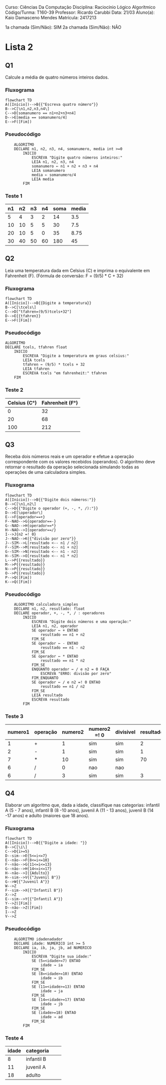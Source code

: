 Curso: Ciências Da Computação
Disciplina: Raciocínio Lógico Algorítmico
Código/Turma: T160-39
Professor: Ricardo Carubbi
Data: 21/03
Aluno(a): Kaio Damasceno Mendes
Matrícula: 2417213

1a chamada (Sim/Não): SIM
2a chamada (Sim/Não): NÃO




# Lista 2
## Q1
Calcule a média de quatro números inteiros dados.
### Fluxograma
```mermaid
flowchart TD
A([Início])-->B{{"Escreva quatro número"}}
B-->C[\n1,n2,n3,n4\]
C-->D[somanumero == n1+n2+n3+n4]
D-->E[media == somanumero/4]
E-->F([Fim])
```

### Pseudocódigo
```
	ALGORITMO
	DECLARE n1, n2, n3, n4, somanumero, media int >=0
		INICIO
			ESCREVA "Digite quatro números inteiros:"
			LEIA n1, n2, n3, n4
			somanumero ← n1 + n2 + n3 + n4
			LEIA somanumero
			media ← somanumero/4
			LEIA media
		FIM
```
			
### Teste 1
| n1 | n2 | n3 | n4 | soma | media |
|----|----|----|----|------|-------|
| 5  | 4  | 3  | 2  | 14   | 3.5   |
| 10 | 10 | 5  | 5  | 30   | 7.5   |
| 20 | 10 | 5  | 0  | 35   | 8.75  |
| 30 | 40 | 50 | 60 | 180  | 45    |

## Q2
Leia uma temperatura dada em Celsius (C) e imprima o equivalente em Fahrenheit (F). (Fórmula de conversão: F = (9/5) * C + 32)
### Fluxograma
```mermaid
flowchart TD
A([Início])-->B{{Digite a temperatura}}
B-->C[\tcels\]
C-->D["tfahren=(9/5)tcels+32"]
D-->E{{tfahren}}
E-->F([Fim])
```
### Pseudocódigo
	ALGORITMO
	DECLARE tcels, tfahren float
		INICIO
			ESCREVA "Digite a temperatura em graus celsius:"
			LEIA tcels
			tfahren ← (9/5) * tcels + 32
			LEIA tfahren
			ESCREVA tcels "em fahrenheit:" tfahren
		FIM
### Teste 2
|Celsius (C°)|Fahrenheit (F°)|
|-|-|
|0|32|
|20|68|
|100|212|

## Q3
Receba dois números reais e um operador e efetue a operação correspondente com os valores recebidos (operandos). O algoritmo deve retornar o resultado da operação selecionada simulando todas as operações de uma calculadora simples.
### Fluxograma
```mermaid
flowchart TD
A([Início])-->B{{"Digite dois números:"}}
B-->C[\n1,n2\]
C-->D{{"Digite o operador (+, -, *, /):"}}
D-->E[\operador\]
E-->F{operador==+}
F--NAO-->G{operador==-}
G--NAO-->H{operador==*}
H--NAO-->I{operador==/}
I-->J{n2 =! 0}
J--NAO-->K{{"divisão por zero"}}
J--SIM-->L[resultado <-- n1 / n2]
F--SIM-->M[resultado <-- n1 + n2]
G--SIM-->N[resultado <-- n1 - n2]
H--SIM-->O[resultado <-- n1 * n2]
L-->P{{resultado}}
M-->P{{resultado}}
N-->P{{resultado}}
O-->P{{resultado}}
P-->Q([Fim])
K-->Q([Fim])
```
### Pseudocódigo
```
	ALGORITMO calculadora_simples
	DECLARE n1, n2, resultado: float
	DECLARE operador, +, -, *, / : operadores
		INICIO
			ESCREVA "Digite dois números e uma operação:"
			LEIA n1, n2, operador
			SE operador ← + ENTAO
				resultado == n1 + n2
			FIM_SE
			SE operador ← - ENTAO
				resultado == n1 - n2
			FIM_SE
			SE operador ← * ENTAO
				resultado == n1 * n2
			FIM_SE
			ENQUANTO operador ← / e n2 = 0 FAÇA
				ESCREVA "ERRO: divisão por zero"
			FIM_ENQUANTO
			SE operador ← / e n2 =! 0 ENTAO
				resultado == n1 / n2
			FIM_SE
			LEIA resultado
			ESCREVA resultado
		FIM
```
### Teste 3
| numero1 | operação | numero2 | numero2 =! 0 | divisivel | resultado |
|---------|----------|---------|--------------|-----------|-----------|
| 1       | +        | 1       | sim          | sim       | 2         |
| 2       | -        | 1       | sim          | sim       | 1         |
| 7       | *        | 10      | sim          | sim       | 70        |
| 6       | /        | 0       | nao          | nao       |           |
| 6       | /        | 3       | sim          | sim       | 3         |

## Q4
Elaborar um algoritmo que, dada a idade, classifique nas categorias: 
infantil A (5 - 7 anos), 
infantil B (8 -10 anos), 
juvenil A (11 - 13 anos),
juvenil B (14 -17 anos) e 
adulto (maiores que 18 anos).
### Fluxograma
```mermaid
flowchart TD
A([Início])-->B{{"Digite a idade: "}}
B-->C[\i\]
C-->D{i>=5}
D--sim-->E{5<=i<=7}
E--não-->F{8<=i<=10}
F--não-->G{11<=i<=13}
G--não-->H{14<=i<=17}
H--não-->I{{Adulto}}
H--sim-->V{{"Juvenil B"}}
G-->W{{"Juvenil A"}}
W-->Z
F--sim-->X{{"Infantil B"}}
X-->Z
E--sim-->Y{{"Infantil A"}}
Y-->Z([Fim])
D--não-->Z([Fim])
I-->Z
V-->Z
```
### Pseudocódigo
```mermaid
	ALGORITMO idadenadador
	DECLARE idade: NUMERICO int >= 5
	DECLARE ia, ib, ja, jb, ad NUMERICO
		INICIO
			ESCREVA "Digite sua idade:"
			SE (5=<idade>=7) ENTAO
				idade → ia
			FIM_SE 
			SE (8=<idade>=10) ENTAO
				idade → ib
			FIM_SE 
			SE (11=<idade>=13) ENTAO
				idade → ja
			FIM_SE 
			SE (14=<idade>=17) ENTAO
				idade → jb
			FIM_SE 
			SE (idade>=18) ENTAO
				idade → ad
			FIM_SE
		FIM 
```
### Teste 4
| idade | categoria  |   |   |
|-------|------------|---|---|
| 8     | infantil B |   |   |
| 11    | juvenil A  |   |   |
| 18    | adulto     |   |   |

